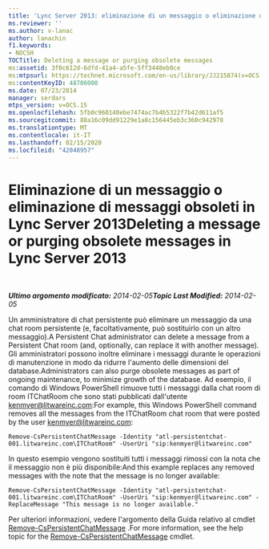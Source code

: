 ```yaml
---
title: 'Lync Server 2013: eliminazione di un messaggio o eliminazione di messaggi obsoleti'
ms.reviewer: ''
ms.author: v-lanac
author: lanachin
f1.keywords:
- NOCSH
TOCTitle: Deleting a message or purging obsolete messages
ms:assetid: 3f0c612d-6dfd-41a4-a5fe-5ff3448eb0ce
ms:mtpsurl: https://technet.microsoft.com/en-us/library/JJ215874(v=OCS.15)
ms:contentKeyID: 48706000
ms.date: 07/23/2014
manager: serdars
mtps_version: v=OCS.15
ms.openlocfilehash: 5fb0c960140ebe7474ac7b4b5322f7b42d611af5
ms.sourcegitcommit: 88a16c09dd91229e1a8c156445eb3c360c942978
ms.translationtype: MT
ms.contentlocale: it-IT
ms.lasthandoff: 02/15/2020
ms.locfileid: "42048957"
---
```

<div data-xmlns="http://www.w3.org/1999/xhtml">

<div class="topic" data-xmlns="http://www.w3.org/1999/xhtml" data-msxsl="urn:schemas-microsoft-com:xslt" data-cs="http://msdn.microsoft.com/">

<div data-asp="http://msdn2.microsoft.com/asp">

# <a name="deleting-a-message-or-purging-obsolete-messages-in-lync-server-2013"></a><span data-ttu-id="d6a8b-102">Eliminazione di un messaggio o eliminazione di messaggi obsoleti in Lync Server 2013</span><span class="sxs-lookup"><span data-stu-id="d6a8b-102">Deleting a message or purging obsolete messages in Lync Server 2013</span></span>

</div>

<div id="mainSection">

<div id="mainBody">

<span> </span>

<span data-ttu-id="d6a8b-103">_**Ultimo argomento modificato:** 2014-02-05_</span><span class="sxs-lookup"><span data-stu-id="d6a8b-103">_**Topic Last Modified:** 2014-02-05_</span></span>

<span data-ttu-id="d6a8b-104">Un amministratore di chat persistente può eliminare un messaggio da una chat room persistente (e, facoltativamente, può sostituirlo con un altro messaggio).</span><span class="sxs-lookup"><span data-stu-id="d6a8b-104">A Persistent Chat administrator can delete a message from a Persistent Chat room (and, optionally, can replace it with another message).</span></span> <span data-ttu-id="d6a8b-105">Gli amministratori possono inoltre eliminare i messaggi durante le operazioni di manutenzione in modo da ridurre l'aumento delle dimensioni del database.</span><span class="sxs-lookup"><span data-stu-id="d6a8b-105">Administrators can also purge obsolete messages as part of ongoing maintenance, to minimize growth of the database.</span></span> <span data-ttu-id="d6a8b-106">Ad esempio, il comando di Windows PowerShell rimuove tutti i messaggi dalla chat room di room ITChatRoom che sono stati pubblicati dall'utente kenmyer@litwareinc.com:</span><span class="sxs-lookup"><span data-stu-id="d6a8b-106">For example, this Windows PowerShell command removes all the messages from the ITChatRoom chat room that were posted by the user kenmyer@litwareinc.com:</span></span>

    Remove-CsPersistentChatMessage -Identity "atl-persistentchat-001.litwareinc.com\ITChatRoom" -UserUri "sip:kenmyer@litwareinc.com"

<span data-ttu-id="d6a8b-107">In questo esempio vengono sostituiti tutti i messaggi rimossi con la nota che il messaggio non è più disponibile:</span><span class="sxs-lookup"><span data-stu-id="d6a8b-107">And this example replaces any removed messages with the note that the message is no longer available:</span></span>

    Remove-CsPersistentChatMessage -Identity "atl-persistentchat-001.litwareinc.com\ITChatRoom" -UserUri "sip:kenmyer@litwareinc.com" -ReplaceMessage "This message is no longer available."

<span data-ttu-id="d6a8b-108">Per ulteriori informazioni, vedere l'argomento della Guida relativo al cmdlet [Remove-CsPersistentChatMessage](https://docs.microsoft.com/powershell/module/skype/Remove-CsPersistentChatMessage) .</span><span class="sxs-lookup"><span data-stu-id="d6a8b-108">For more information, see the help topic for the [Remove-CsPersistentChatMessage](https://docs.microsoft.com/powershell/module/skype/Remove-CsPersistentChatMessage) cmdlet.</span></span>

</div>

<span> </span>

</div>

</div>

</div>

